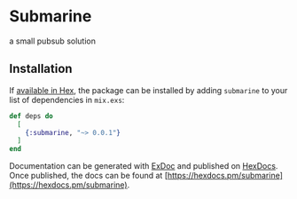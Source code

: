 # Submarine

a small pubsub solution

## Installation

If [available in Hex](https://hex.pm/docs/publish), the package can be installed
by adding `submarine` to your list of dependencies in `mix.exs`:

```elixir
def deps do
  [
    {:submarine, "~> 0.0.1"}
  ]
end
```

Documentation can be generated with [ExDoc](https://github.com/elixir-lang/ex_doc)
and published on [HexDocs](https://hexdocs.pm). Once published, the docs can
be found at [https://hexdocs.pm/submarine](https://hexdocs.pm/submarine).

